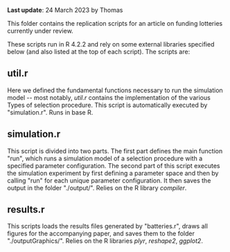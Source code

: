 **Last update**: 24 March 2023 by Thomas


This folder contains the replication scripts for an article on funding lotteries currently under review.

These scripts run in R 4.2.2 and rely on some external libraries specified below (and also listed at the top of each script). The scripts are:

## util.r
Here we defined the fundamental functions necessary to run the simulation model -- most notably, *util.r* contains the implementation of the various Types of selection procedure.
This script is automatically executed by "simulation.r".
Runs in base R.

## simulation.r
This script is divided into two parts. The first part defines the main function "run", which runs a simulation model of a selection procedure with a specified parameter configuration. The second part of this script executes the simulation experiment by first defining a parameter space and then by calling "run" for each unique parameter configuration. It then saves the output in the folder "./output/".
Relies on the R library *compiler*.

## results.r
This scripts loads the results files generated by "batteries.r", draws all figures for the accompanying paper, and saves them to the folder "./outputGraphics/".
Relies on the R libraries *plyr*, *reshape2*, *ggplot2*.






